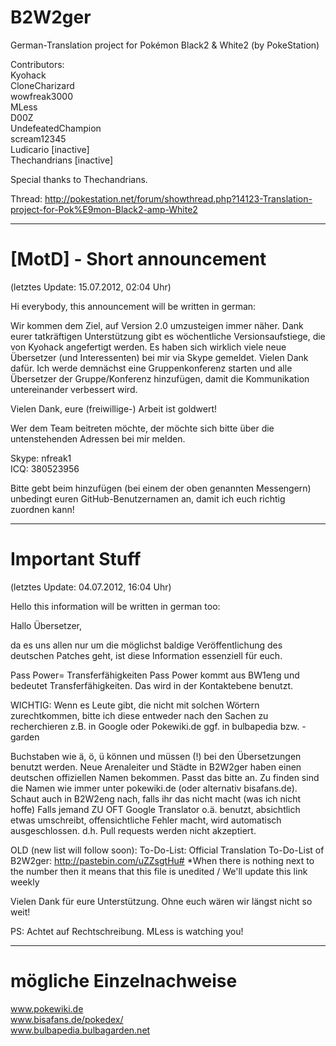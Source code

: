 B2W2ger
=======

German-Translation project for Pokémon Black2 & White2 (by PokeStation)


Contributors:   
Kyohack     
CloneCharizard      
wowfreak3000          
MLess     
D00Z    
UndefeatedChampion    
scream12345     
Ludicario [inactive]    
Thechandrians [inactive]    

Special thanks to Thechandrians.

Thread: http://pokestation.net/forum/showthread.php?14123-Translation-project-for-Pok%E9mon-Black2-amp-White2
________________
[MotD] - Short announcement
======

(letztes Update: 15.07.2012, 02:04 Uhr)


Hi everybody, this announcement will be written in german:

Wir kommen dem Ziel, auf Version 2.0 umzusteigen immer näher. Dank eurer tatkräftigen Unterstützung gibt es wöchentliche Versionsaufstiege, die von Kyohack angefertigt werden.
Es haben sich wirklich viele neue Übersetzer (und Interessenten) bei mir via Skype gemeldet. Vielen Dank dafür. Ich werde demnächst eine Gruppenkonferenz starten und alle Übersetzer
der Gruppe/Konferenz hinzufügen, damit die Kommunikation untereinander verbessert wird.

Vielen Dank, eure (freiwillige-) Arbeit ist goldwert!

Wer dem Team beitreten möchte, der möchte sich bitte über die untenstehenden Adressen bei mir melden.

Skype: nfreak1    
ICQ: 380523956

Bitte gebt beim hinzufügen (bei einem der oben genannten Messengern) unbedingt euren GitHub-Benutzernamen an, damit ich euch richtig zuordnen kann!
________________
Important Stuff
=====

(letztes Update: 04.07.2012, 16:04 Uhr)


Hello this information will be written in german too:

Hallo Übersetzer,

da es uns allen nur um die möglichst baldige Veröffentlichung des deutschen Patches geht,
ist diese Information essenziell für euch.

Pass Power= Transferfähigkeiten
Pass Power kommt aus BW1eng und bedeutet Transferfähigkeiten. Das wird in der Kontaktebene benutzt. 

WICHTIG:
Wenn es Leute gibt, die nicht mit solchen Wörtern zurechtkommen, bitte ich diese entweder nach den Sachen zu recherchieren
z.B. in Google oder Pokewiki.de ggf. in bulbapedia bzw. -garden

Buchstaben wie ä, ö, ü können und müssen (!) bei den Übersetzungen benutzt werden.
Neue Arenaleiter und Städte in B2W2ger haben einen deutschen offiziellen Namen bekommen. Passt das bitte an. Zu finden sind die Namen
wie immer unter pokewiki.de (oder alternativ bisafans.de).
Schaut auch in B2W2eng nach, falls ihr das nicht macht (was ich nicht hoffe)
Falls jemand ZU OFT Google Translator o.ä. benutzt, absichtlich etwas umschreibt, offensichtliche Fehler macht, wird
automatisch ausgeschlossen. d.h. Pull requests werden nicht akzeptiert.

OLD (new list will follow soon): To-Do-List: Official Translation To-Do-List of B2W2ger: http://pastebin.com/uZZsgtHu# *When there is nothing next to the number then it means that this file is unedited / We'll update this link weekly


Vielen Dank für eure Unterstützung. Ohne euch wären wir längst nicht so weit!

PS: Achtet auf Rechtschreibung. MLess is watching you!
________________
mögliche Einzelnachweise
====

www.pokewiki.de     
www.bisafans.de/pokedex/      
www.bulbapedia.bulbagarden.net     